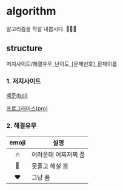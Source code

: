 # algorithm

알고리즘을 작살 내봅시다. 🐌🐌🐌

## structure

저지사이트/해결유무_난이도_[문제번호]_문제이름

### 1. 저지사이트
[백준(boj)](https://www.acmicpc.net)

[프로그래머스(pro)](https://programmers.co.kr)

### 2. 해결유무

|emoji|설명|
|:--:|--|
|🔥|어려운데 어찌저찌 품|
|🥔|못풀고 해설 봄|
|♥️|그냥 품|
